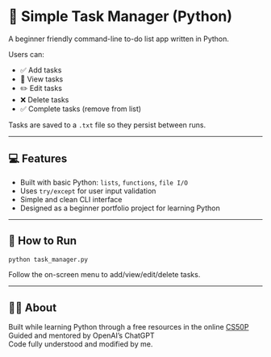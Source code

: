# 📝 Simple Task Manager (Python)

A beginner friendly command-line to-do list app written in Python.

Users can:
- ✅ Add tasks
- 👀 View tasks
- ✏️ Edit tasks
- ❌ Delete tasks
- ✅ Complete tasks (remove from list)

Tasks are saved to a `.txt` file so they persist between runs.

---

## 💻 Features

- Built with basic Python: `lists`, `functions`, `file I/O`
- Uses `try/except` for user input validation
- Simple and clean CLI interface
- Designed as a beginner portfolio project for learning Python

---

## 🚀 How to Run

```bash
python task_manager.py
```

Follow the on-screen menu to add/view/edit/delete tasks.

---

## 🙋‍♂️ About

Built while learning Python through a free resources in the online [CS50P](https://cs50.harvard.edu/python/)  
Guided and mentored by OpenAI’s ChatGPT  
Code fully understood and modified by me.

